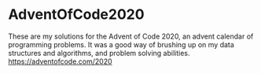 # AdventOfCode2020
These are my solutions for the Advent of Code 2020, an advent calendar of programming problems. It was a good way of brushing up on my data structures and algorithms, and problem solving abilities. 
https://adventofcode.com/2020
